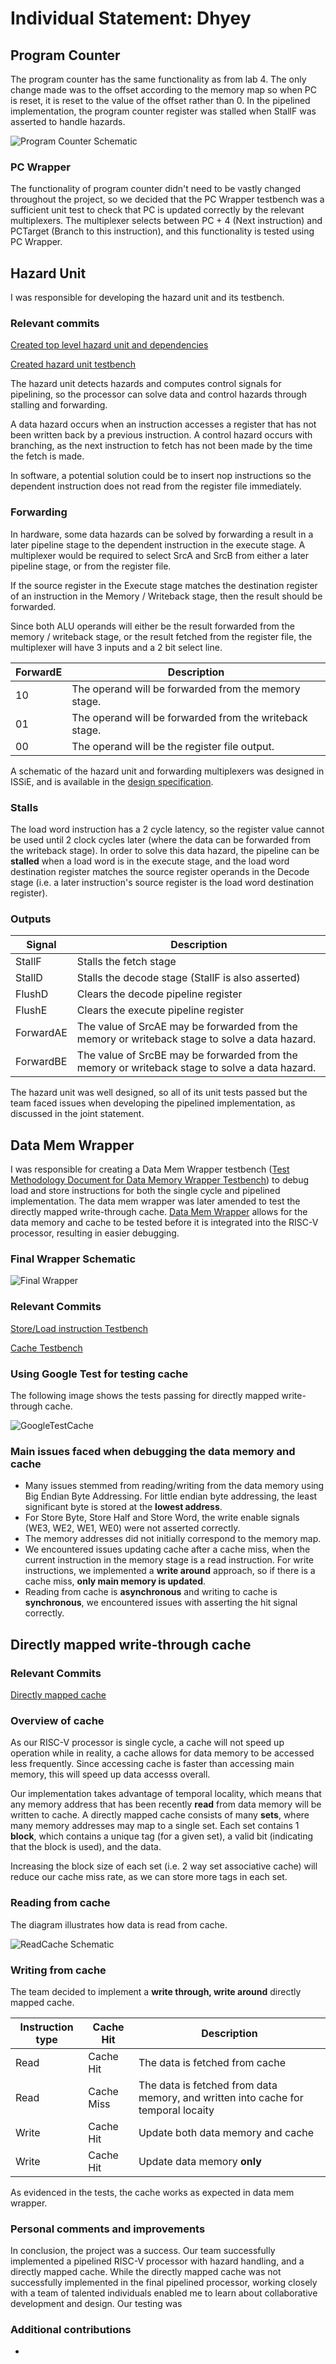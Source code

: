 # Individual Statement: Dhyey

  

## Program Counter

  

The program counter has the same functionality as from lab 4. The only change made was to the offset according to the memory map so when PC is reset, it is reset to the value of the offset rather than 0. In the pipelined implementation, the program counter register was stalled when StallF was asserted to handle hazards.

![Program Counter Schematic](https://github.com/SanjitRaman/Team-10-RISC-V/blob/vbuddy-pipelining-tests/images/PCRegister.png)


### PC Wrapper

The functionality of program counter didn't need to be vastly changed throughout the project, so we decided that the PC Wrapper testbench was a sufficient unit test to check that PC is updated correctly by the relevant multiplexers. The multiplexer selects between PC + 4 (Next instruction) and PCTarget (Branch to this instruction), and this functionality is tested using PC Wrapper.


## Hazard Unit

I was responsible for developing the hazard unit and its testbench.

### Relevant commits

[Created top level hazard unit and dependencies](https://github.com/SanjitRaman/Team-10-RISC-V/commit/d220dd8ec95f9fa5c3f4ea1d7625c2596e89c057)

[Created hazard unit testbench](https://github.com/SanjitRaman/Team-10-RISC-V/commit/6f2984581dcf496e55b423bbf7fa2278c819dad4)


The hazard unit detects hazards and computes control signals for pipelining, so the processor can solve data and control hazards through stalling and forwarding. 

A data hazard occurs when an instruction accesses a register that has not been written back by a previous instruction.
A control hazard occurs with branching, as the next instruction to fetch has not been made by the time the fetch is made.

In software, a potential solution could be to insert nop instructions so the dependent instruction does not read from the register file immediately.

### Forwarding

In hardware, some data hazards can be solved by forwarding a result in a later pipeline stage to the dependent instruction in the execute stage. A multiplexer would be required to select SrcA and SrcB from either a later pipeline stage, or from the register file. 

If the source register in the Execute stage matches the destination register of an instruction in the Memory / Writeback stage, then the result should be forwarded.

Since both ALU operands will either be the result forwarded from the memory / writeback stage, or the result fetched from the register file, the multiplexer will have 3 inputs and a 2 bit select line.

| ForwardE | Description |
| -------------- | ---------------- |
| 10 | The operand will be forwarded from the memory stage. |
| 01 | The operand will be forwarded from the writeback stage. |
| 00 | The operand will be the register file output. |


A schematic of the hazard unit and forwarding multiplexers was designed in ISSiE, and is available in the [design specification](https://github.com/SanjitRaman/Team-10-RISC-V/blob/vbuddy-pipelining-tests/rtl/hazard_unit/readme.md). 

### Stalls

The load word instruction has a 2 cycle latency, so the register value cannot be used until 2 clock cycles later (where the data can be forwarded from the writeback stage). In order to solve this data hazard, the pipeline can be **stalled** when a load word is in the execute stage, and the load word destination register matches the source register operands in the Decode stage (i.e. a later instruction's source register is the load word destination register).

### Outputs

| Signal | Description |
| ----------- | ----------- |
| StallF | Stalls the fetch stage |
| StallD | Stalls the decode stage (StallF is also asserted)|
| FlushD | Clears the decode pipeline register |
| FlushE | Clears the execute pipeline register |
| ForwardAE | The value of SrcAE may be forwarded from the memory or writeback stage to solve a data hazard. |
| ForwardBE | The value of SrcBE may be forwarded from the memory or writeback stage to solve a data hazard. |

The hazard unit was well designed, so all of its unit tests passed but the team faced issues when developing the pipelined implementation, as discussed in the joint statement.

## Data Mem Wrapper 

I was responsible for creating a Data Mem Wrapper testbench ([Test Methodology Document for Data Memory Wrapper Testbench](https://github.com/SanjitRaman/Team-10-RISC-V/blob/vbuddy-pipelining-tests/testbench/data_mem_wrapper/readme.md)) to debug load and store instructions for both the single cycle and pipelined implementation. The data mem wrapper was later amended  to test the directly mapped write-through cache. [Data Mem Wrapper](https://github.com/SanjitRaman/Team-10-RISC-V/blob/vbuddy-pipelining-tests/rtl/data_mem_wrapper/readme.md) allows for the data memory and cache to be tested before it is integrated into the RISC-V processor, resulting in easier debugging.

### Final Wrapper Schematic

![Final Wrapper](https://github.com/SanjitRaman/Team-10-RISC-V/blob/vbuddy-pipelining-tests/images/DataMemWrapperCacheSchematic.png)


### Relevant Commits
[Store/Load instruction Testbench](https://github.com/SanjitRaman/Team-10-RISC-V/commit/7560907f9a24d305b654416bff91a21cc6fd8566)

[Cache Testbench](https://github.com/SanjitRaman/Team-10-RISC-V/commit/60f67f90e8442673966cab315851d6b4f4a4f32d)

### Using Google Test for testing cache

The following image shows the tests passing for directly mapped write-through cache.

![GoogleTestCache](https://github.com/SanjitRaman/Team-10-RISC-V/blob/vbuddy-pipelining-tests/images/DataMemWrapperCacheTests.png)



### Main issues faced when debugging the data memory and cache

 - Many issues stemmed from reading/writing from the data memory using Big Endian Byte Addressing. For little endian byte addressing, the least significant byte is stored at the **lowest address**.
 - For Store Byte, Store Half and Store Word, the write enable signals (WE3, WE2, WE1, WE0) were not asserted correctly.
 - The memory addresses did not initially correspond to the memory map.
 - We encountered issues updating cache after a cache miss, when the current instruction in the memory stage is a read instruction. For write instructions, we implemented a **write around** approach, so if there is a cache miss, **only main memory is updated**.
 - Reading from cache is **asynchronous** and writing to cache is **synchronous**, we encountered issues with asserting the hit signal correctly.



## Directly mapped write-through cache

### Relevant Commits

[Directly mapped cache](https://github.com/SanjitRaman/Team-10-RISC-V/commit/7d10e4b83c8cd62e0ea041ae0f15c47c1b87777c)

### Overview of cache

As our RISC-V processor is single cycle, a cache will not speed up operation while in reality, a cache allows for data memory to be accessed less frequently. Since accessing cache is faster than accessing main memory, this will speed up data accesss overall.

Our implementation takes advantage of temporal locality, which means that any memory address that has been recently **read** from data memory will be written to cache. A directly mapped cache consists of many **sets**, where many memory addresses may map to a single set. Each set contains 1 **block**, which contains a unique tag (for a given set), a valid bit (indicating that the block is used), and the data.

Increasing the block size of each set (i.e. 2 way set associative cache) will reduce our cache miss rate, as we can store more tags in each set.



### Reading from cache

The diagram illustrates how data is read from cache.

![ReadCache Schematic](https://github.com/SanjitRaman/Team-10-RISC-V/blob/vbuddy-pipelining-tests/images/ReadingDirectlyMappedCache.png)


### Writing from cache

The team decided to implement a **write through, write around** directly mapped cache. 

| Instruction type | Cache Hit | Description |
| ---------------- | --------- | ----------- |
| Read | Cache Hit | The data is fetched from cache |
| Read | Cache Miss | The data is fetched from data memory, and written into cache for temporal locaity |
| Write | Cache Hit | Update both data memory and cache |
| Write | Cache Hit | Update data memory **only** |



As evidenced in the tests, the cache works as expected in data mem wrapper.


### Personal comments and improvements

In conclusion, the project was a success. Our team successfully implemented a pipelined RISC-V processor with hazard handling, and a directly mapped cache. While the directly mapped cache was not successfully implemented in the final pipelined processor, working closely with a team of talented individuals enabled me to learn about collaborative development and design. Our testing was 



### Additional contributions

- 











